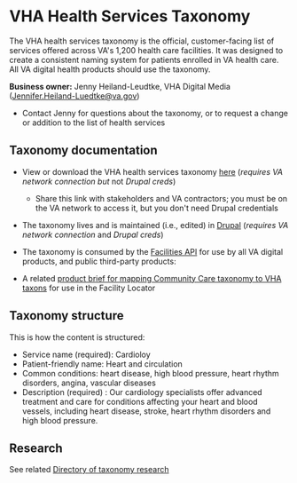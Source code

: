 # VHA Health Services Taxonomy

The VHA health services taxonomy is the official, customer-facing list of services offered across VA's 1,200 health care facilities. It was designed to create a consistent naming system for patients enrolled in VA health care. All VA digital health products should use the taxonomy.

**Business owner:** Jenny Heiland-Leudtke, VHA Digital Media (Jennifer.Heiland-Luedtke@va.gov)

- Contact Jenny for questions about the taxonomy, or to request a change or addition to the list of health services

## Taxonomy documentation

- View or download the VHA health services taxonomy [here](https://prod.cms.va.gov/vha-health-services) (_requires VA network connection but_ not _Drupal creds_)
  - Share this link with stakeholders and VA contractors; you must be on the VA network to access it, but you don't need Drupal credentials
  
- The taxonomy lives and is maintained (i.e., edited) in [Drupal](https://prod.cms.va.gov/admin/structure/taxonomy/manage/health_care_service_taxonomy/overview) (_requires VA network connection_ and _Drupal creds_)

- The taxonomy is consumed by the [Facilities API](https://developer.va.gov/explore/facilities/docs/facilities?version=current) for use by all VA digital products, and public third-party products: 

- A related [product brief for mapping Community Care taxonomy to VHA taxons](https://github.com/department-of-veterans-affairs/va.gov-team/blob/master/products/facilities/facility-locator/product/health-services-taxonomy/community-care-feature-brief.md) for use in the Facility Locator 

## Taxonomy structure

This is how the content is structured:

- Service name (required): Cardioloy
- Patient-friendly name: Heart and circulation
- Common conditions: heart disease, high blood pressure, heart rhythm disorders, angina, vascular diseases
- Description (required) : Our cardiology specialists offer advanced treatment and care for conditions affecting your heart and blood vessels, including heart disease, stroke, heart rhythm disorders and high blood pressure.

## Research

See related [Directory of taxonomy research](https://github.com/department-of-veterans-affairs/va.gov-team/blob/master/products/facilities/va-service-taxonomy/readme.md#directory-of-taxonomy-research)
